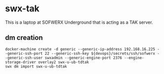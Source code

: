 # swx-tak

This is a laptop at SOFWERX Underground that is acting as a TAK server.

## dm creation

    docker-machine create -d generic --generic-ip-address 192.168.16.225 --generic-ssh-port 22 --generic-ssh-key ${devops}/secrets/ssh/sofwerx --generic-ssh-user swxadmin --generic-engine-port 2376 --engine-storage-driver overlay2 swx-u-ub-tdtak
    swx dm import swx-u-ub-tdtak

